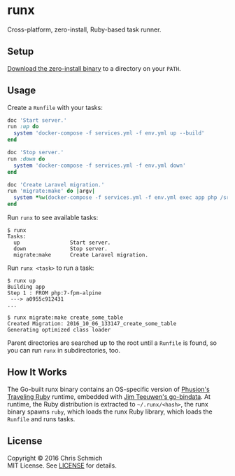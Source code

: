 # runx

Cross-platform, zero-install, Ruby-based task runner.

## Setup

[Download the zero-install binary](https://github.com/schmich/runx/releases) to a directory on your `PATH`.

## Usage

Create a `Runfile` with your tasks:

```ruby
doc 'Start server.'
run :up do
  system 'docker-compose -f services.yml -f env.yml up --build'
end

doc 'Stop server.'
run :down do
  system 'docker-compose -f services.yml -f env.yml down'
end

doc 'Create Laravel migration.'
run 'migrate:make' do |argv|
  system *%w(docker-compose -f services.yml -f env.yml exec app php /src/artisan migrate:make) + argv
end
```

Run `runx` to see available tasks:

```
$ runx
Tasks:
  up                Start server.
  down              Stop server.
  migrate:make      Create Laravel migration.
```

Run `runx <task>` to run a task:

```
$ runx up
Building app
Step 1 : FROM php:7-fpm-alpine
 ---> a0955c912431
...

$ runx migrate:make create_some_table
Created Migration: 2016_10_06_133147_create_some_table
Generating optimized class loader
```

Parent directories are searched up to the root until a `Runfile` is found, so you can run `runx` in subdirectories, too.

## How It Works

The Go-built runx binary contains an OS-specific version of [Phusion's Traveling Ruby](https://github.com/phusion/traveling-ruby) runtime, embedded with [Jim Teeuwen's go-bindata](https://github.com/jteeuwen/go-bindata).
At runtime, the Ruby distribution is extracted to `~/.runx/<hash>`, the runx binary spawns `ruby`, which loads the runx Ruby library, which loads the `Runfile` and runs tasks.

## License

Copyright &copy; 2016 Chris Schmich  
MIT License. See [LICENSE](LICENSE) for details.

